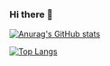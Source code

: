 ### Hi there 👋

[![Anurag's GitHub stats](https://github-readme-stats.vercel.app/api?username=jacekpietrzak&show_icons=true&theme=onedark&hide_border=true )](https://github.com/jacekpietrzak/github-readme-stats)

[![Top Langs](https://github-readme-stats.vercel.app/api/top-langs/?username=jacekpietrzak&layout=compact&theme=onedark&hide_border=true)](https://github.com/jacekpietrzak/github-readme-stats)
